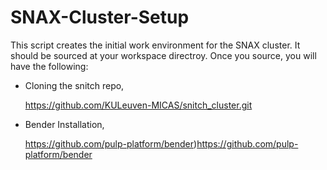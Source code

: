 # SNAX-Cluster-Setup
This script creates the initial work environment for the SNAX cluster.
It should be sourced at your workspace directroy.
Once you source, you will have the following: 

  * Cloning the snitch repo, <p> https://github.com/KULeuven-MICAS/snitch_cluster.git </p>
  * Bender Installation, <p> https://github.com/pulp-platform/bender)https://github.com/pulp-platform/bender </p>
  
  
  
  
